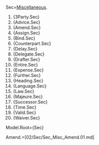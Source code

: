 Sec=<u>Miscellaneous</u>.<ol><li>{3Party.Sec}</li><li>{Advice.Sec}</li><li>{Amend.Sec}</li><li>{Assign.Sec}</li><li>{Bind.Sec}</li><li>{Counterpart.Sec}</li><li>{Delay.Sec}</li><li>{Delegate.Sec}</li><li>{Drafter.Sec}</li><li>{Entire.Sec}</li><li>{Expense.Sec}</li><li>{Further.Sec}</li><li>{Heading.Sec}</li><li>{Language.Sec}</li><li>{Law.Sec}</li><li>{Majeure.Sec}</li><li>{Successor.Sec}</li><li>{Time.Sec}</li><li>{Valid.Sec}</li><li>{Waiver.Sec}</li></ol>

Model.Root={Sec}

Amend.=[02/Sec/Sec_Misc_Amend.01.md]
